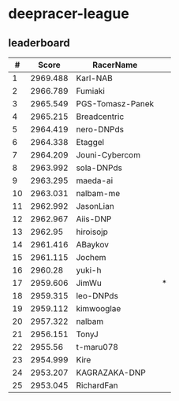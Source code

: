 # deepracer-league

## leaderboard

<!-- leaderboard -->
| # | Score | RacerName |   |
| - | ----- | --------- | - |
| 1 | 2969.488 | Karl-NAB | |
| 2 | 2966.789 | Fumiaki | |
| 3 | 2965.549 | PGS-Tomasz-Panek | |
| 4 | 2965.215 | Breadcentric | |
| 5 | 2964.419 | nero-DNPds | |
| 6 | 2964.338 | Etaggel | |
| 7 | 2964.209 | Jouni-Cybercom | |
| 8 | 2963.992 | sola-DNPds | |
| 9 | 2963.295 | maeda-ai | |
| 10 | 2963.031 | nalbam-me | |
| 11 | 2962.992 | JasonLian | |
| 12 | 2962.967 | Aiis-DNP | |
| 13 | 2962.95 | hiroisojp | |
| 14 | 2961.416 | ABaykov | |
| 15 | 2961.115 | Jochem | |
| 16 | 2960.28 | yuki-h | |
| 17 | 2959.606 | JimWu | * |
| 18 | 2959.315 | leo-DNPds | |
| 19 | 2959.112 | kimwooglae | |
| 20 | 2957.322 | nalbam | |
| 21 | 2956.151 | TonyJ | |
| 22 | 2955.56 | t-maru078 | |
| 23 | 2954.999 | Kire | |
| 24 | 2953.207 | KAGRAZAKA-DNP | |
| 25 | 2953.045 | RichardFan | |
